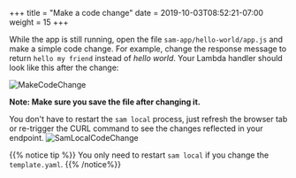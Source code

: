 +++
title = "Make a code change"
date = 2019-10-03T08:52:21-07:00
weight = 15
+++

While the app is still running, open the file `sam-app/hello-world/app.js` and make a simple code change. For example, change the response message to return `hello my friend` instead of _hello world_. Your Lambda handler should look like this after the change: 

![MakeCodeChange](/images/serverless-cicd/screenshot-make-code-change.png)

**Note: Make sure you save the file after changing it.**

You don't have to restart the `sam local` process, just refresh the browser tab or re-trigger the CURL command to see the changes reflected in your endpoint.
![SamLocalCodeChange](/images/serverless-cicd/screenshot-samlocal-code-change.png)

{{% notice tip %}}
You only need to restart `sam local` if you change the `template.yaml`.
{{% /notice%}}
